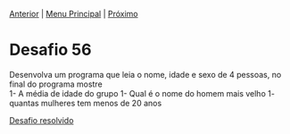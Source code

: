 [Anterior](Desafio055.md) | [Menu Principal](/README.md/) | [Próximo](Desafio057.md)  

# Desafio 56  
  
Desenvolva um programa que leia o nome, idade e sexo de 4 pessoas, no final do programa mostre  
1- A média de idade do grupo
1- Qual é o nome do homem mais velho
1- quantas mulheres tem menos de 20 anos

[Desafio resolvido](/Desafios/desafio056.py/)